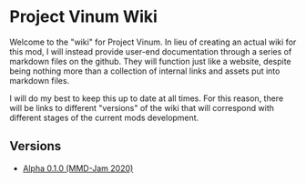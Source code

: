 # Project Vinum Wiki

Welcome to the "wiki" for Project Vinum. In lieu of creating an actual wiki for this mod, I will instead provide user-end documentation through a series of markdown files on the github. They will function just like a website, despite being nothing more than a collection of internal links and assets put into markdown files.

I will do my best to keep this up to date at all times. For this reason, there will be links to different "versions" of the wiki that will correspond with different stages of the current mods development.

## Versions

* [Alpha 0.1.0 (MMD-Jam 2020)](https://github.com/boredhero/pv/blob/wiki/src-wiki/versions/alpha-0.1.0-mmdjam2020/alpha-0.1.0-mmdjam2020.md)